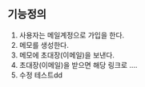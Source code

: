 ## 기능정의
1. 사용자는 메일계정으로 가입을 한다.
2. 메모를 생성한다.
3. 메모에 초대장(이메일)을 보낸다.
4. 초대장(이메일)을 받으면 해당 링크로 ....
5. 수정 테스트dd